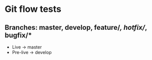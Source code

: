 # Git flow tests

## Branches: master, develop, feature/*, hotfix/*, bugfix/*

* Live -> master
* Pre-live -> develop
